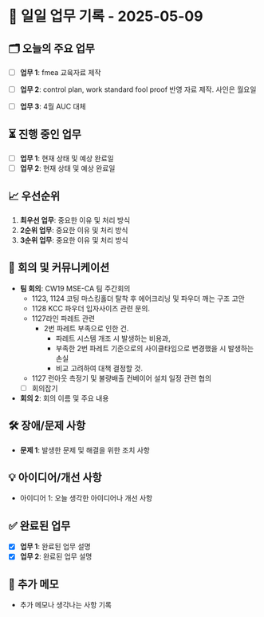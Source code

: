 # 📅 일일 업무 기록 - 2025-05-09

## 🗂 오늘의 주요 업무
- [ ] **업무 1**: fmea 교육자료 제작
- [ ] **업무 2**: control plan, work standard fool proof 반영 자료 제작. 사인은 월요일
- [ ] **업무 3**: 4월 AUC 대체


## ⏳ 진행 중인 업무
- [ ] **업무 1**: 현재 상태 및 예상 완료일
- [ ] **업무 2**: 현재 상태 및 예상 완료일

## 📈 우선순위
1. **최우선 업무**: 중요한 이유 및 처리 방식
2. **2순위 업무**: 중요한 이유 및 처리 방식
3. **3순위 업무**: 중요한 이유 및 처리 방식

## 🔄 회의 및 커뮤니케이션
- **팀 회의**: CW19 MSE-CA 팀 주간회의
	- 1123, 1124 코팅 마스킹홀더 탈착 후 에어크리닝 및 파우더 깨는 구조 고안
	- 1128 KCC 파우더 입자사이즈 관련 문의.
	- 1127라인 파레트 관련
		- 2번 파레트 부족으로 인한 건.
			- 파레트 시스템 개조 시 발생하는 비용과,
			- 부족한 2번 파레트 기준으로의 사이클타임으로 변경했을 시 발생하는 손실
			- 비교 고려하여 대책 결정할 것.
	- 1127 런아웃 측정기 및 불량배출 컨베이어 설치 일정 관련 협의
	-  [ ] 회의잡기

- **회의 2**: 회의 이름 및 주요 내용

## 🛠 장애/문제 사항
- **문제 1**: 발생한 문제 및 해결을 위한 조치 사항

## 💡 아이디어/개선 사항
- 아이디어 1: 오늘 생각한 아이디어나 개선 사항

## ✅ 완료된 업무
- [x] **업무 1**: 완료된 업무 설명
- [x] **업무 2**: 완료된 업무 설명

## 📝 추가 메모
- 추가 메모나 생각나는 사항 기록
